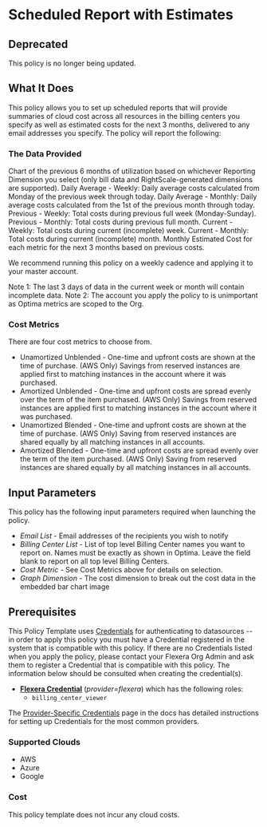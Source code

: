 # Scheduled Report with Estimates

## Deprecated

This policy is no longer being updated.

## What It Does

This policy allows you to set up scheduled reports that will provide summaries of cloud cost across all resources in the billing centers you specify as well as estimated costs for the next 3 months, delivered to any email addresses you specify. The policy will report the following:

### The Data Provided

Chart of the previous 6 months of utilization based on whichever Reporting Dimension you select (only bill data and RightScale-generated dimensions are supported).
Daily Average - Weekly: Daily average costs calculated from Monday of the previous week through today. Daily Average - Monthly: Daily average costs calculated from the 1st of the previous month through today. Previous - Weekly: Total costs during previous full week (Monday-Sunday).
Previous - Monthly: Total costs during previous full month.
Current - Weekly: Total costs during current (incomplete) week.
Current - Monthly: Total costs during current (incomplete) month.
Monthly Estimated Cost for each metric for the next 3 months based on previous costs.

We recommend running this policy on a weekly cadence and applying it to your master account.

Note 1: The last 3 days of data in the current week or month will contain incomplete data.
Note 2: The account you apply the policy to is unimportant as Optima metrics are scoped to the Org.

### Cost Metrics

There are four cost metrics to choose from.

- Unamortized Unblended - One-time and upfront costs are shown at the time of purchase. (AWS Only) Savings from reserved instances are applied first to matching instances in the account where it was purchased.
- Amortized Unblended - One-time and upfront costs are spread evenly over the term of the item purchased. (AWS Only) Savings from reserved instances are applied first to matching instances in the account where it was purchased.
- Unamortized Blended - One-time and upfront costs are shown at the time of purchase. (AWS Only) Saving from reserved instances are shared equally by all matching instances in all accounts.
- Amortized Blended - One-time and upfront costs are spread evenly over the term of the item purchased. (AWS Only) Saving from reserved instances are shared equally by all matching instances in all accounts.

## Input Parameters

This policy has the following input parameters required when launching the policy.

- *Email List* - Email addresses of the recipients you wish to notify
- *Billing Center List* - List of top level Billing Center names you want to report on. Names must be exactly as shown in Optima. Leave the field blank to report on all top level Billing Centers.
- *Cost Metric* - See Cost Metrics above for details on selection.
- *Graph Dimension* - The cost dimension to break out the cost data in the embedded bar chart image

## Prerequisites

This Policy Template uses [Credentials](https://docs.flexera.com/flexera/EN/Automation/ManagingCredentialsExternal.htm) for authenticating to datasources -- in order to apply this policy you must have a Credential registered in the system that is compatible with this policy. If there are no Credentials listed when you apply the policy, please contact your Flexera Org Admin and ask them to register a Credential that is compatible with this policy. The information below should be consulted when creating the credential(s).

- [**Flexera Credential**](https://docs.flexera.com/flexera/EN/Automation/ProviderCredentials.htm) (*provider=flexera*) which has the following roles:
  - `billing_center_viewer`

The [Provider-Specific Credentials](https://docs.flexera.com/flexera/EN/Automation/ProviderCredentials.htm) page in the docs has detailed instructions for setting up Credentials for the most common providers.

### Supported Clouds

- AWS
- Azure
- Google

### Cost

This policy template does not incur any cloud costs.
